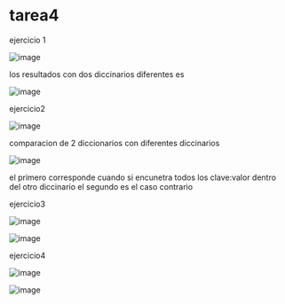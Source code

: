 # tarea4
ejercicio 1

![image](https://github.com/user-attachments/assets/6560d4a2-67fc-4d9e-a0de-7ee660f1cc3e)

los resultados con dos diccinarios diferentes es

![image](https://github.com/user-attachments/assets/ec5e6e10-649a-48b1-b201-e43ee8a8b705)

ejercicio2 

![image](https://github.com/user-attachments/assets/c7e0036f-fed6-4db6-bf86-369d4651d09b)

comparacion de 2 diccionarios con diferentes diccinarios

![image](https://github.com/user-attachments/assets/5a066ad1-29a7-4d08-bb0a-c39b5b3500b0)

el primero corresponde cuando si encunetra todos los clave:valor dentro del otro diccinario
el segundo es el caso contrario

ejercicio3

![image](https://github.com/user-attachments/assets/663a22f3-7e6c-42d5-8b38-c9b28f3300ac)

![image](https://github.com/user-attachments/assets/9fa6348e-194c-4b42-96da-a13a86bac0d2)

ejercicio4

![image](https://github.com/user-attachments/assets/54c23956-93cb-4c36-8683-1bed4f137ac9)

![image](https://github.com/user-attachments/assets/2ed2fa61-02fe-41e6-82f0-88007a7d9fc5)

